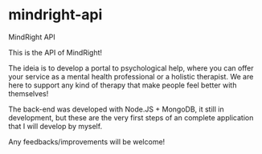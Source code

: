 # mindright-api
MindRight API

This is the API of MindRight!

The ideia is to develop a portal to psychological help, where you can offer your service as a mental health professional
or a holistic therapist. We are here to support any kind of therapy that make people feel better with themselves!

The back-end was developed with Node.JS + MongoDB, it still in development, but these are the very first steps
of an complete application that I will develop by myself.

Any feedbacks/improvements will be welcome!
